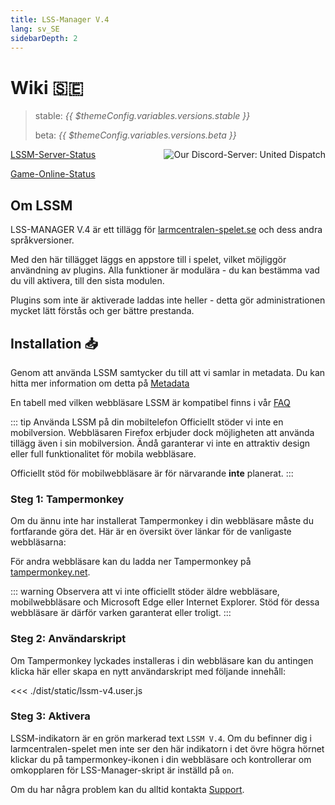 ```yaml
---
title: LSS-Manager V.4
lang: sv_SE
sidebarDepth: 2
---
```


# Wiki 🇸🇪 <Badge :text="'v.' + $themeConfig.variables.versions.short"/>

> stable: <i>{{ $themeConfig.variables.versions.stable }}</i>
> 
> beta: <i>{{ $themeConfig.variables.versions.beta }}</i>

<a :href="$themeConfig.variables.discord" target="_blank" style="float: right;"><img src="https://discord.com/api/guilds/254167535446917120/embed.png?style=banner1" alt="Our Discord-Server: United Dispatch" data-prevent-zooming></a>

[LSSM-Server-Status](https://status.lss-manager.de)

[Game-Online-Status](https://stats.uptimerobot.com/OEKDJSpmvK)

## Om LSSM

LSS-MANAGER V.4 är ett tillägg för [larmcentralen-spelet.se](https://www.larmcentralen-spelet.se) och dess andra språkversioner.

Med den här tillägget läggs en appstore till i spelet, vilket möjliggör användning av plugins. Alla funktioner är modulära - du kan bestämma vad du vill aktivera, till den sista modulen.

Plugins som inte är aktiverade laddas inte heller - detta gör administrationen mycket lätt förstås och ger bättre prestanda.


## Installation 📥
Genom att använda LSSM samtycker du till att vi samlar in metadata. Du kan hitta mer information om detta på [Metadata](metadata.md)

En tabell med vilken webbläsare LSSM är kompatibel finns i vår [FAQ](faq.md)

::: tip Använda LSSM på din mobiltelefon
Officiellt stöder vi inte en mobilversion. Webbläsaren Firefox erbjuder dock möjligheten att använda tillägg även i sin mobilversion. Ändå garanterar vi inte en attraktiv design eller full funktionalitet för mobila webbläsare.

Officiellt stöd för mobilwebbläsare är för närvarande **inte** planerat.
:::

### Steg 1: Tampermonkey
Om du ännu inte har installerat Tampermonkey i din webbläsare måste du fortfarande göra det. Här är en översikt över länkar för de vanligaste webbläsarna:

<tampermonkey-download-table/>

För andra webbläsare kan du ladda ner Tampermonkey på [tampermonkey.net](https://www.tampermonkey.net/).

::: warning
Observera att vi inte officiellt stöder äldre webbläsare, mobilwebbläsare och Microsoft Edge eller Internet Explorer. Stöd för dessa webbläsare är därför varken garanterat eller troligt.
:::

### Steg 2: Användarskript
Om Tampermonkey lyckades installeras i din webbläsare kan du antingen klicka <a :href="$themeConfig.variables.server + 'lssm-v4.user.js'" target="_blank">här </a> eller skapa en nytt användarskript med följande innehåll:

<<< ./dist/static/lssm-v4.user.js

### Steg 3: Aktivera
LSSM-indikatorn är en grön markerad text `LSSM V.4`.
Om du befinner dig i larmcentralen-spelet men inte ser den här indikatorn i det övre högra hörnet klickar du på tampermonkey-ikonen i din webbläsare och kontrollerar om omkopplaren för LSS-Manager-skript är inställd på `on`.

Om du har några problem kan du alltid kontakta [Support](support.md).
